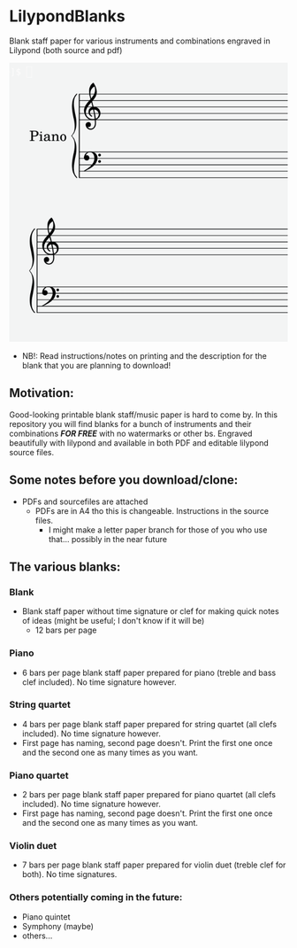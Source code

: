 # LilypondBlanks
Blank staff paper for various instruments and combinations engraved in Lilypond (both source and pdf)

![Example image](https://raw.githubusercontent.com/verdsveven/LilypondBlanks/d21b6b494b5a76aa5fa4f69b152fb80900fbb0ef/Example.png)

* NB!: Read instructions/notes on printing and the description for the blank that you are planning to download!

## Motivation:
Good-looking printable blank staff/music paper is hard to come by. In this repository you will find blanks for a bunch of instruments and their combinations ***FOR FREE*** with no watermarks or other bs. Engraved beautifully with lilypond and available in both PDF and editable lilypond source files.

## Some notes before you download/clone:
* PDFs and sourcefiles are attached
	* PDFs are in A4 tho this is changeable. Instructions in the source files.
		* I might make a letter paper branch for those of you who use that... possibly in the near future

## The various blanks:

### Blank
* Blank staff paper without time signature or clef for making quick notes of ideas (might be useful; I don't know if it will be)
	* 12 bars per page

### Piano
* 6 bars per page blank staff paper prepared for piano (treble and bass clef included). No time signature however.

### String quartet
* 4 bars per page blank staff paper prepared for string quartet (all clefs included). No time signature however.
* First page has naming, second page doesn't. Print the first one once and the second one as many times as you want.

### Piano quartet
* 2 bars per page blank staff paper prepared for piano quartet (all clefs included). No time signature however.
* First page has naming, second page doesn't. Print the first one once and the second one as many times as you want.

### Violin duet
* 7 bars per page blank staff paper prepared for violin duet (treble clef for both). No time signatures.

### Others potentially coming in the future:
* Piano quintet
* Symphony (maybe)
* others...
